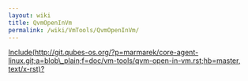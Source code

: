```yaml
---
layout: wiki
title: QvmOpenInVm
permalink: /wiki/VmTools/QvmOpenInVm/
---
```


[Include(http://git.qubes-os.org/?p=marmarek/core-agent-linux.git;a=blob\_plain;f=doc/vm-tools/qvm-open-in-vm.rst;hb=master, text/x-rst)?](/wiki/VmTools/Include(http%3A/git.qubes-os.org?p=marmarek/core-agent-linux.git;a=blob_plain;f=doc/vm-tools/qvm-open-in-vm.rst;hb=master,%20text/x-rst))
